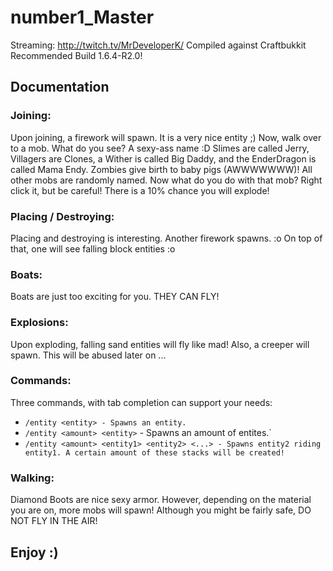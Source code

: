 number1_Master
==============
Streaming: http://twitch.tv/MrDeveloperK/
Compiled against Craftbukkit Recommended Build 1.6.4-R2.0!

Documentation
-------------

### Joining:
Upon joining, a firework will spawn. It is a very nice entity ;) Now, walk over to a mob. What do you see? A sexy-ass name :D
Slimes are called Jerry, Villagers are Clones, a Wither is called Big Daddy, and the EnderDragon is called Mama Endy.
Zombies give birth to baby pigs (AWWWWWWW)! All other mobs are randomly named. Now what do you do with that mob?
Right click it, but be careful! There is a 10% chance you will explode!

### Placing / Destroying:
Placing and destroying is interesting. Another firework spawns. :o On top of that, one will see falling block entities :o

### Boats:
Boats are just too exciting for you. THEY CAN FLY!

### Explosions:
Upon exploding, falling sand entities will fly like mad! Also, a creeper will spawn. This will be abused later on ...

### Commands:
Three commands, with tab completion can support your needs:
* `/entity <entity> - Spawns an entity.`
* `/entity <amount> <entity>` - Spawns an amount of entites.`
* `/entity <amount> <entity1> <entity2> <...> - Spawns entity2 riding entity1. A certain amount of these stacks will be created!`

### Walking:
Diamond Boots are nice sexy armor. However, depending on the material you are on, more mobs will spawn!
Although you might be fairly safe, DO NOT FLY IN THE AIR!

Enjoy :)
--------
